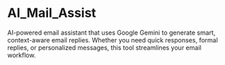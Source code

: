 # AI_Mail_Assist
AI-powered email assistant that uses Google Gemini to generate smart, context-aware email replies. Whether you need quick responses, formal replies, or personalized messages, this tool streamlines your email workflow.
